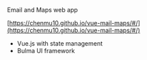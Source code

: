 Email and Maps web app

[https://chenmu10.github.io/vue-mail-maps/#/](https://chenmu10.github.io/vue-mail-maps/#/)

- Vue.js with state management
- Bulma UI framework

